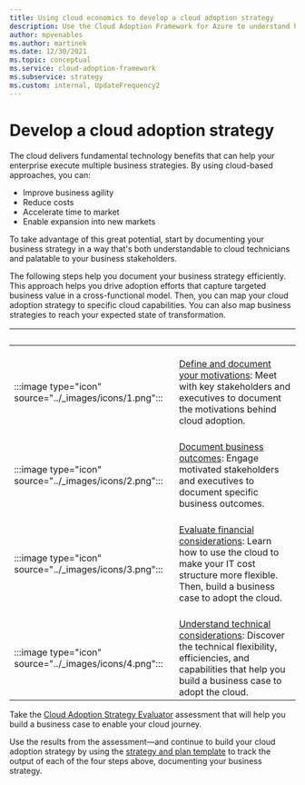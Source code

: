 ```yaml
---
title: Using cloud economics to develop a cloud adoption strategy
description: Use the Cloud Adoption Framework for Azure to understand how the cloud can help advance your business strategy.
author: mpvenables
ms.author: martinek
ms.date: 12/30/2021
ms.topic: conceptual
ms.service: cloud-adoption-framework
ms.subservice: strategy
ms.custom: internal, UpdateFrequency2
---
```


# Develop a cloud adoption strategy

The cloud delivers fundamental technology benefits that can help your enterprise execute multiple business strategies. By using cloud-based approaches, you can:

* Improve business agility
* Reduce costs 
* Accelerate time to market
* Enable expansion into new markets

 To take advantage of this great potential, start by documenting your business strategy in a way that's both understandable to cloud technicians and palatable to your business stakeholders.

The following steps help you document your business strategy efficiently. This approach helps you drive adoption efforts that capture targeted business value in a cross-functional model. Then, you can map your cloud adoption strategy to specific cloud capabilities. You can also map business strategies to reach your expected state of transformation.

| <span title="Icon">&nbsp;</span> | <span title="Description">&nbsp;</span> |
|--|--|
| <br> :::image type="icon" source="../_images/icons/1.png"::: | <br> [Define and document your motivations](./motivations.md): Meet with key stakeholders and executives to document the motivations behind cloud adoption. |
| <br> :::image type="icon" source="../_images/icons/2.png"::: | <br> [Document business outcomes](./business-outcomes/index.md): Engage motivated stakeholders and executives to document specific business outcomes. |
| <br> :::image type="icon" source="../_images/icons/3.png"::: | <br> [Evaluate financial considerations](./financial-considerations/index.md): Learn how to use the cloud to make your IT cost structure more flexible. Then, build a business case to adopt the cloud. |
| <br> :::image type="icon" source="../_images/icons/4.png"::: | <br> [Understand technical considerations](./technical-considerations/index.md): Discover the technical flexibility, efficiencies, and capabilities that help you build a business case to adopt the cloud. |

Take the [Cloud Adoption Strategy Evaluator](/assessments/?mode=pre-assessment&id=8fefc6d5-97ac-42b3-8e97-d82701e55bab) assessment that will help you build a business case to enable your cloud journey.

Use the results from the assessment—and continue to build your cloud adoption strategy by using the [strategy and plan template](https://raw.githubusercontent.com/microsoft/CloudAdoptionFramework/master/plan/cloud-adoption-framework-strategy-and-plan-template.docx) to track the output of each of the four steps above, documenting your business strategy.
